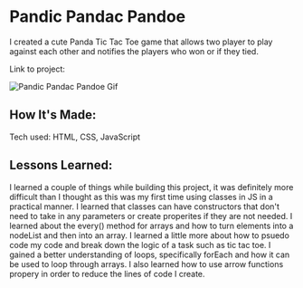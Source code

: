 # Pandic Pandac Pandoe

I created a cute Panda Tic Tac Toe game that allows two player to play against each other and notifies the players who won or if they tied. 

Link to project: 

![Pandic Pandac Pandoe Gif](<assets/img/pandic pandac pandoe.gif>)

## How It's Made:
Tech used: HTML, CSS, JavaScript




## Lessons Learned:

I learned a couple of things while building this project, it was definitely more difficult than I thought as this was my first time using classes in JS in a practical manner. I learned that classes can have constructors that don't need to take in any parameters or create properites if they are not needed. I learned about the every() method for arrays and how to turn elements into a nodeList and then into an array. I learned a little more about how to psuedo code my code and break down the logic of a task such as tic tac toe. I gained a better understanding of loops, specifically forEach and how it can be used to loop through arrays. I also learned how to use arrow functions propery in order to reduce the lines of code I create. 